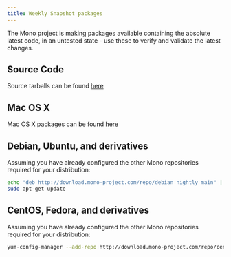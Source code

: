 ```yaml
---
title: Weekly Snapshot packages
---
```


The Mono project is making packages available containing the absolute latest code, in an untested state - use these to verify and validate the latest changes.

Source Code
-----------

Source tarballs can be found [here](http://download.mono-project.com/sources/mono/nightly/)

Mac OS X
--------

Mac OS X packages can be found [here](http://download.mono-project.com/archive/nightly/macos-10-universal/)

Debian, Ubuntu, and derivatives
-------------------------------

Assuming you have already configured the other Mono repositories required for your distribution:

``` bash
echo "deb http://download.mono-project.com/repo/debian nightly main" | sudo tee /etc/apt/sources.list.d/mono-nightly.list
sudo apt-get update
```

CentOS, Fedora, and derivatives
-------------------------------

Assuming you have already configured the other Mono repositories required for your distribution:

``` bash
yum-config-manager --add-repo http://download.mono-project.com/repo/centos-nightly/
```

